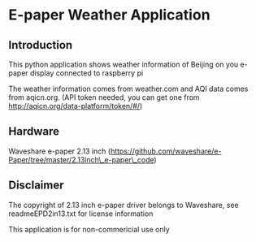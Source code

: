 # E-paper Weather Application

## Introduction
This python application shows weather information of Beijing on you e-paper display connected to raspberry pi

The weather information comes from weather.com and AQI data comes from aqicn.org. (API token needed, you can get one from http://aqicn.org/data-platform/token/#/)

## Hardware
Waveshare e-paper 2.13 inch (https://github.com/waveshare/e-Paper/tree/master/2.13inch\_e-paper\_code)

## Disclaimer
The copyright of 2.13 inch e-paper driver belongs to Waveshare, see readmeEPD2in13.txt for license information 

This application is for non-commericial use only


